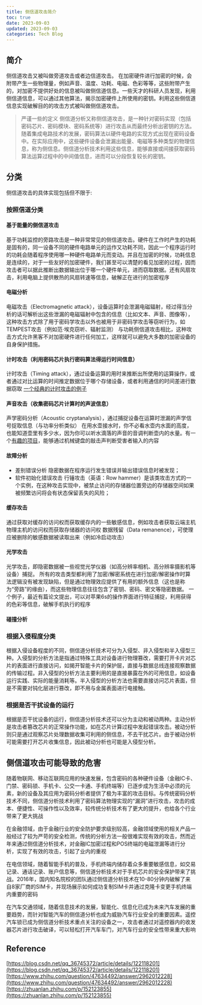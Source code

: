 ```yaml
---
title: 侧信道攻击简介
toc: true
date: 2023-09-03
updated: 2023-09-03
categories: Tech Blog
---
```


## 简介

侧信道攻击又被叫做旁道攻击或者边信道攻击。
在加密硬件进行加密的时候，会附带产生一些物理量，例如声音、温度、功耗、电磁、色彩等等，这些附带产生的，对加密不提供好处的信息被叫做侧信道信息。一些天才的科研人员发现，利用侧信道信息，可以通过其他算法，揭示加密硬件上所使用的密钥。利用这些侧信道信息实现破解目的的攻击方式被叫做侧信道攻击。
<!--more-->
> 严谨一些的定义
>侧信道分析又称侧信道攻击，是一种针对密码实现（包括密码芯片、密码模块、密码系统等）进行攻击从而最终分析出密钥的方法。随着集成电路技术的发展，密码算法以硬件电路的实现方式出现在密码设备中。在实际应用中，这些硬件设备会泄漏出能量、电磁等多种类型的物理信息，称为侧信息。侧信道分析技术利用这些信息，能够直接或间接获取密码算法运算过程中的中间值信息，进而可以分段恢复较长的密钥。

## 分类

侧信道攻击的具体实现包括但不限于:

### 按照信道分类

#### 基于能量的侧信道攻击

基于功耗监控的旁路攻击是一种非常常见的侧信道攻击。硬件在工作时产生的功耗是固有的，同一设备不同的硬件电路单元的运作又功耗不同，因此一个程序运行时的功耗会随着程序使用哪一种硬件电路单元而变动。并且在加密的时候，功耗信息是连续的，对于一些友好的加密硬件，我们甚至可以清楚的看见加密的过程，因而攻击者可以据此推断出数据输出位于哪一个硬件单元，进而窃取数据。还有风扇攻击，利用电脑上提供散热的风扇转速等信息，破解正在进行的加密程序

#### 电磁分析

电磁攻击（Electromagnetic attack），设备运算时会泄漏电磁辐射，经过得当分析的话可解析出这些泄漏的电磁辐射中包含的信息（比如文本、声音、图像等），这种攻击方式除了用于密码学攻击以外也被用于非密码学攻击等窃听行为，如TEMPEST攻击（例如范·埃克窃听、辐射监测）
与功耗侧信道攻击相比，这种攻击方式允许黑客不对加密硬件进行任何加工，这样就可以避免大多数的加密设备的自身保护措施。

#### 计时攻击（利用密码芯片执行密码算法得运行时间信息）

计时攻击（Timing attack），通过设备运算的用时来推断出所使用的运算操作，或者通过对比运算的时间推定数据位于哪个存储设备，或者利用通信的时间差进行数据窃取
[一个经典的计时攻击的例子](http://7erry.com/2023/07/23/%E8%AE%A1%E6%97%B6%E6%94%BB%E5%87%BB/)

#### 声音攻击（收集密码芯片计算时的声波信息）

声学密码分析（Acoustic cryptanalysis），通过捕捉设备在运算时泄漏的声学信号捉取信息（与功率分析类似）
在用水壶接水时，你不必看水壶内水面的高度，也能知道壶里有多少水，因为你可以听水滴落的声音的音调判断壶内的水量。有一个[有趣的项目](https://github.com/ggerganov/kbd-audio)，能够通过机械键盘的敲击声判断受害者输入的内容

#### 故障分析

- 差别错误分析
    隐密数据在程序运行发生错误并输出错误信息时被发现；
- 软件初始化错误攻击
    行锤攻击（英语：Row hammer）是该类攻击方式的一个实例，在这种攻击实现中，被禁止访问的存储器位置旁边的存储器空间如果被频繁访问将会有状态保留丢失的风险；

#### 缓存攻击

通过获取对缓存的访问权而获取缓存内的一些敏感信息，例如攻击者获取云端主机物理主机的访问权而获取存储器的访问权
数据残留（Data remanence），可使理应被删除的敏感数据被读取出来（例如冷启动攻击）

#### 光学攻击

光学攻击，即隐密数据被一些视觉光学仪器（如高分辨率相机、高分辨率摄影机等设备）捕捉。
所有的攻击类型都利用了加密/解密系统在进行加密/解密操作时算法逻辑没有被发现缺陷，但是通过物理效应提供了有用的额外信息（这也是称为“旁路”的缘由），而这些物理信息往往包含了密钥、密码、密文等隐密数据。
一个例子，最近有篇论文提出，可以对苹果6s的操作界面进行特征捕捉，利用获得的色彩等信息，破解手机执行的程序

#### 碰撞分析

### 根据入侵程度分类

根据入侵设备程度的不同，侧信道分析技术可分为入侵型、非入侵型和半入侵型三种。入侵型的分析方法是指通过特殊工具对设备进行物理篡改，需要打开卡片对芯片的表面进行直接访问，如揭开智能卡片的保护层，直接与数据总线连接观察数据的传输过程。非入侵型的分析方法主要利用的是直接暴露在外的可用信息，如设备运行实践、实际的能量消耗等。半入侵型的分析方法也需要直接访问芯片表面，但是不需要对钝化层进行篡改，即不用与金属表面进行电接触。

### 根据是否干扰设备的运行

根据是否干扰设备的运行，侧信道分析技术还可以分为主动和被动两种。主动分析是攻击者篡改芯片的正常操作功能，如在芯片计算过程中发起错误攻击。被动分析则只是通过观察芯片处理数据收集可利用的侧信息，不去干扰芯片。由于被动分析可能需要打开芯片收集信息，因此被动分析也可能是入侵型分析。

## 侧信道攻击可能导致的危害

随着物联网、移动互联网应用的快速发展，包含密码的各种硬件设备（金融IC卡、门禁、密码锁、手机卡、公交一卡通、手机终端等）已逐步成为生活中必须的元素，新的设备及其应用为密码分析者提供了极为丰富的攻击目标。与传统密码分析技术不同，侧信道分析技术利用了密码算法物理实现的“漏洞”进行攻击，攻击的成本、便捷性、可操作性以及效率，较传统分析技术有了更大的提升，也给各个行业带来了更大挑战

在金融领域，由于金融行业的安全防护要求级别较高，金融领域使用的相关产品一般经过了较为严苛的安全检测，传统的分析方法一般很难实现有效的攻击，然而近年来通过侧信道分析技术，对金融IC加密过程和POS终端的电磁泄漏等进行分析，实现了有效的攻击，引起了业内的重视

在电信领域，随着智能手机的普及，手机终端内储存着众多重要敏感信息，如交易记录、通话记录、账户信息等，侧信道分析技术对于手机芯片的安全保护带来了挑战。2016年，国内知名院校的团队通过侧信道分析技术在10-80分钟内破解了来自8家厂商的SIM卡，并现场展示如何成功复制SIM卡并通过克隆卡变更手机终端内重要的密码

在汽车交通领域，随着信息技术的发展，智能化、信息化已成为未来汽车发展的重要趋势，而针对智能汽车的侧信道分析也成为威胁汽车行业安全的重要因素。遥控汽车锁已成为侧信道分析技术重点关注的设备之一，攻击者通过对遥控器内的收发器芯片进行攻击破译，可以轻松打开汽车车门，对汽车行业的安全性带来重大影响

## Reference

[https://blog.csdn.net/qq_36745372/article/details/122118201](https://blog.csdn.net/qq_36745372/article/details/122118201)
[https://www.zhihu.com/question/47634492/answer/2962012228](https://www.zhihu.com/question/47634492/answer/2962012228)
[https://zhuanlan.zhihu.com/p/152123855](https://zhuanlan.zhihu.com/p/152123855)
